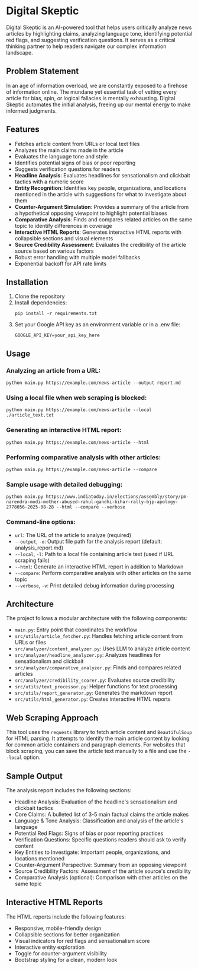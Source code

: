 # Digital Skeptic

Digital Skeptic is an AI-powered tool that helps users critically analyze news articles by highlighting claims, analyzing language tone, identifying potential red flags, and suggesting verification questions. It serves as a critical thinking partner to help readers navigate our complex information landscape.

## Problem Statement

In an age of information overload, we are constantly exposed to a firehose of information online. The mundane yet essential task of vetting every article for bias, spin, or logical fallacies is mentally exhausting. Digital Skeptic automates the initial analysis, freeing up our mental energy to make informed judgments.

## Features

- Fetches article content from URLs or local text files
- Analyzes the main claims made in the article
- Evaluates the language tone and style
- Identifies potential signs of bias or poor reporting
- Suggests verification questions for readers
- **Headline Analysis**: Evaluates headlines for sensationalism and clickbait tactics with a numeric score
- **Entity Recognition**: Identifies key people, organizations, and locations mentioned in the article with suggestions for what to investigate about them
- **Counter-Argument Simulation**: Provides a summary of the article from a hypothetical opposing viewpoint to highlight potential biases
- **Comparative Analysis**: Finds and compares related articles on the same topic to identify differences in coverage
- **Interactive HTML Reports**: Generates interactive HTML reports with collapsible sections and visual elements
- **Source Credibility Assessment**: Evaluates the credibility of the article source based on various factors
- Robust error handling with multiple model fallbacks
- Exponential backoff for API rate limits

## Installation

1. Clone the repository
2. Install dependencies:
   ```
   pip install -r requirements.txt
   ```
3. Set your Google API key as an environment variable or in a .env file:
   ```
   GOOGLE_API_KEY=your_api_key_here
   ```

## Usage

### Analyzing an article from a URL:

```
python main.py https://example.com/news-article --output report.md
```

### Using a local file when web scraping is blocked:

```
python main.py https://example.com/news-article --local ./article_text.txt
```

### Generating an interactive HTML report:

```
python main.py https://example.com/news-article --html
```

### Performing comparative analysis with other articles:

```
python main.py https://example.com/news-article --compare
```

### Sample usage with detailed debugging:

```
python main.py https://www.indiatoday.in/elections/assembly/story/pm-narendra-modi-mother-abused-rahul-gandhi-bihar-rally-bjp-apology-2778056-2025-08-28 --html --compare --verbose
```

### Command-line options:

- `url`: The URL of the article to analyze (required)
- `--output`, `-o`: Output file path for the analysis report (default: analysis_report.md)
- `--local`, `-l`: Path to a local file containing article text (used if URL scraping fails)
- `--html`: Generate an interactive HTML report in addition to Markdown
- `--compare`: Perform comparative analysis with other articles on the same topic
- `--verbose`, `-v`: Print detailed debug information during processing

## Architecture

The project follows a modular architecture with the following components:

- `main.py`: Entry point that coordinates the workflow
- `src/utils/article_fetcher.py`: Handles fetching article content from URLs or files
- `src/analyzer/content_analyzer.py`: Uses LLM to analyze article content
- `src/analyzer/headline_analyzer.py`: Analyzes headlines for sensationalism and clickbait
- `src/analyzer/comparative_analyzer.py`: Finds and compares related articles
- `src/analyzer/credibility_scorer.py`: Evaluates source credibility
- `src/utils/text_processor.py`: Helper functions for text processing
- `src/utils/report_generator.py`: Generates the markdown report
- `src/utils/html_generator.py`: Creates interactive HTML reports

## Web Scraping Approach

This tool uses the `requests` library to fetch article content and `BeautifulSoup` for HTML parsing. It attempts to identify the main article content by looking for common article containers and paragraph elements. For websites that block scraping, you can save the article text manually to a file and use the `--local` option.

## Sample Output

The analysis report includes the following sections:
- Headline Analysis: Evaluation of the headline's sensationalism and clickbait tactics
- Core Claims: A bulleted list of 3-5 main factual claims the article makes
- Language & Tone Analysis: Classification and analysis of the article's language
- Potential Red Flags: Signs of bias or poor reporting practices
- Verification Questions: Specific questions readers should ask to verify content
- Key Entities to Investigate: Important people, organizations, and locations mentioned
- Counter-Argument Perspective: Summary from an opposing viewpoint
- Source Credibility Factors: Assessment of the article source's credibility
- Comparative Analysis (optional): Comparison with other articles on the same topic

## Interactive HTML Reports

The HTML reports include the following features:
- Responsive, mobile-friendly design
- Collapsible sections for better organization
- Visual indicators for red flags and sensationalism score
- Interactive entity exploration
- Toggle for counter-argument visibility
- Bootstrap styling for a clean, modern look
